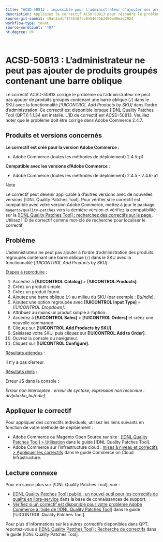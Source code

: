 ```yaml
---
title: "ACSD-50813 : impossible pour l’administrateur d’ajouter des produits groupés contenant une barre oblique"
description: Appliquez le correctif ACSD-50813 pour résoudre le problème de performances d’Adobe Commerce en raison duquel l’administrateur ne peut pas ajouter de produits regroupés contenant une barre oblique (`/`) dans le SKU avec la fonctionnalité *Ajouter des produits par SKU* dans l’ordre d’administration.
source-git-commit: 49ac8ad1f174546fcc0454645b2480a40ead2924
workflow-type: tm+mt
source-wordcount: '407'
ht-degree: 0%

---
```


# ACSD-50813 : L’administrateur ne peut pas ajouter de produits groupés contenant une barre oblique

Le correctif ACSD-50813 corrige le problème où l’administrateur ne peut pas ajouter de produits groupés contenant une barre oblique (`/`) dans le SKU avec la fonctionnalité *[!UICONTROL Add Products by SKU]* dans l’ordre d’administration. Ce correctif est disponible lorsque [!DNL Quality Patches Tool (QPT)] 1.1.34 est installé. L’ID de correctif est ACSD-50813. Veuillez noter que le problème doit être corrigé dans Adobe Commerce 2.4.7.

## Produits et versions concernés

**Le correctif est créé pour la version Adobe Commerce :**

* Adobe Commerce (toutes les méthodes de déploiement) 2.4.5-p1

**Compatible avec les versions d’Adobe Commerce :**

* Adobe Commerce (toutes les méthodes de déploiement) 2.4.5 - 2.4.6-p1

>[!NOTE]
>
>Le correctif peut devenir applicable à d’autres versions avec de nouvelles versions [!DNL Quality Patches Tool]. Pour vérifier si le correctif est compatible avec votre version Adobe Commerce, mettez à jour le package `magento/quality-patches` vers la dernière version et vérifiez la compatibilité sur la [[!DNL Quality Patches Tool] : recherchez des correctifs sur la page ](https://experienceleague.adobe.com/tools/commerce-quality-patches/index.html). Utilisez l’ID de correctif comme mot-clé de recherche pour localiser le correctif.

## Problème

L’administrateur ne peut pas ajouter à l’ordre d’administration des produits regroupés contenant une barre oblique (`/`) dans le SKU avec la fonctionnalité *[!UICONTROL Add Products by SKU]*.

<u>Étapes à reproduire</u> :

1. Accédez à **[!UICONTROL Catalog]** > **[!UICONTROL Products]**.
1. Créez un produit simple.
1. Créez un produit fourni.
1. Ajoutez une barre oblique (`/`) au milieu du SKU (par exemple : *Bu/ndle*).
1. Ajoutez une option regroupée avec **[!UICONTROL Input Type]** = *[!UICONTROL Dropdown]*.
1. Attribuez au moins un produit simple à l’option .
1. Accédez à **[!UICONTROL Sales]** > **[!UICONTROL Orders]** et créez une nouvelle commande.
1. Cliquez sur **[!UICONTROL Add Products by SKU]**.
1. Saisissez votre SKU, puis cliquez sur **[!UICONTROL Add to Order]**.
1. Ouvrez la console du navigateur.
1. Cliquez sur **[!UICONTROL Configure]**.

<u>Résultats attendus</u> :

Il n’y a pas d’erreur.

<u>Résultats réels</u> :

Erreur JS dans la console :

*Erreur non interceptée : erreur de syntaxe, expression non reconnue : div[id=sku_bu/ndle]*

## Appliquer le correctif

Pour appliquer des correctifs individuels, utilisez les liens suivants en fonction de votre méthode de déploiement :

* Adobe Commerce ou Magento Open Source sur site : [[!DNL Quality Patches Tool] > Utilisation](https://experienceleague.adobe.com/docs/commerce-operations/tools/quality-patches-tool/usage.html) dans le guide [!DNL Quality Patches Tool].
* Adobe Commerce sur l’infrastructure cloud : [mises à niveau et correctifs > Appliquer les correctifs](https://experienceleague.adobe.com/docs/commerce-cloud-service/user-guide/develop/upgrade/apply-patches.html) dans le guide Commerce on Cloud Infrastructure.

## Lecture connexe

Pour en savoir plus sur [!DNL Quality Patches Tool], voir :

* [[!DNL Quality Patches Tool] publié : un nouvel outil pour les correctifs de qualité en libre-service](https://experienceleague.adobe.com/en/docs/commerce-knowledge-base/kb/announcements/commerce-announcements/magento-quality-patches-released-new-tool-to-self-serve-quality-patches) dans la base de connaissances de support.
* [Vérifiez si un correctif est disponible pour votre problème Adobe Commerce à l’aide de  [!DNL Quality Patches Tool]](/help/tools/quality-patches-tool/patches-available-in-qpt/check-patch-for-magento-issue-with-magento-quality-patches.md) dans le guide [!UICONTROL Quality Patches Tool].


Pour plus d&#39;informations sur les autres correctifs disponibles dans QPT, reportez-vous à [[!DNL Quality Patches Tool] : Recherche de correctifs](https://experienceleague.adobe.com/tools/commerce-quality-patches/index.html) dans le guide [!DNL Quality Patches Tool].
